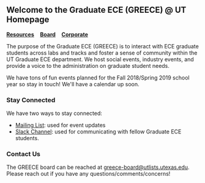 ## Welcome to the Graduate ECE (GREECE) @ UT Homepage

[**Resources**](resources) &nbsp;&nbsp; [**Board**](board) &nbsp;&nbsp; [**Corporate**](corporate)

The purpose of the Graduate ECE (GREECE) is to interact with ECE graduate students across labs and tracks and foster a sense of community within the UT Graduate ECE department. We host social events, industry events, and provide a voice to the administration on graduate student needs.

We have tons of fun events planned for the Fall 2018/Spring 2019 school year so stay in touch! We'll have a calendar up soon.

### Stay Connected

We have two ways to stay connected:

- [Mailing List](https://utlists.utexas.edu/sympa/info/greece/): used for event updates
- [Slack Channel](https://bit.ly/utecegradslack): used for communicating with fellow Graduate ECE students.


### Contact Us

The GREECE board can be reached at [greece-board@utlists.utexas.edu](mailto:greece-board@utlists.utexas.edu). Please reach out if you have any questions/comments/concerns!
